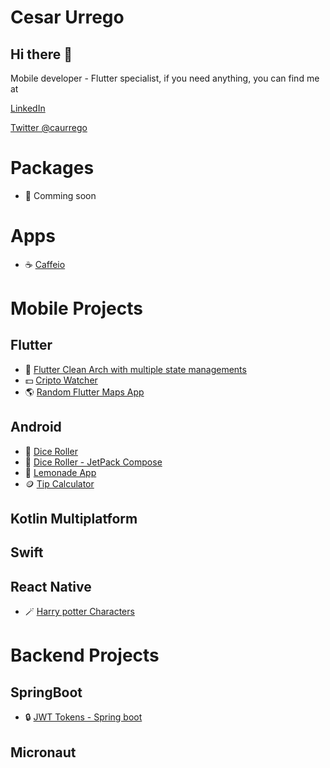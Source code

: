 # Cesar Urrego

## Hi there 👋

Mobile developer - Flutter specialist, if you need anything, you can find me at

[LinkedIn](https://www.linkedin.com/in/cesar-augusto-urrego-zapata-a06a3281/)

[Twitter @caurrego](https://twitter.com/caurregoz)

# Packages

- 🔭 Comming soon

# Apps

- :coffee: [Caffeio](https://github.com/curregoz/caffeio-app)

# Mobile Projects

## Flutter

- :broom: [Flutter Clean Arch with multiple state managements](https://github.com/curregoz/bloc-clean-arch)
- :dollar: [Cripto Watcher](https://github.com/curregoz/crypto_watcher)
- :earth_americas: [Random Flutter Maps App](https://github.com/curregoz/flutter-maps)

## Android

- 🎱 [Dice Roller](https://github.com/cesarurrego/dice-roller)
- 🎱 [Dice Roller - JetPack Compose](https://github.com/cesarurrego/dice-roller-compose)
- 🍋 [Lemonade App](https://github.com/cesarurrego/lemonade-app)
- 🪙 [Tip Calculator](https://github.com/cesarurrego/tip-calculator)

## Kotlin Multiplatform

## Swift

## React Native

- 🪄 [Harry potter Characters](https://github.com/cesarurrego/harry-potter-react-native)

# Backend Projects

## SpringBoot

- 🔒 [JWT Tokens - Spring boot](https://github.com/cesarurrego/kotlin-springboot-jwttokens)

## Micronaut
